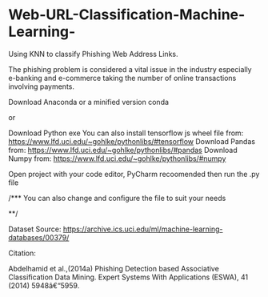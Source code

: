 # Web-URL-Classification-Machine-Learning-
Using KNN to classify Phishing Web Address Links. 

The phishing problem is considered a vital issue in the industry especially e-banking and e-commerce taking the number of online transactions involving payments.

Download Anaconda or a minified version conda 

or

Download Python exe
You can also install tensorflow js wheel file from: https://www.lfd.uci.edu/~gohlke/pythonlibs/#tensorflow
Download Pandas from: https://www.lfd.uci.edu/~gohlke/pythonlibs/#pandas
Download Numpy from: https://www.lfd.uci.edu/~gohlke/pythonlibs/#numpy

Open project with your code editor, PyCharm recoomended then
run the .py file

/***
    You can also change and configure the file to suit your needs
    
  **/

Dataset Source: https://archive.ics.uci.edu/ml/machine-learning-databases/00379/

Citation:

Abdelhamid et al.,(2014a) Phishing Detection based Associative Classification Data Mining. Expert Systems With Applications (ESWA), 41 (2014) 5948â€“5959.
